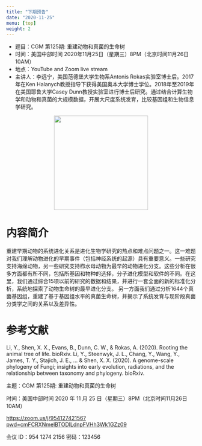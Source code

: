 ```yaml
---
title: "下期预告"
date: "2020-11-25"
menu: [top]
weight: 2
---
```


- 题目：CGM 第125期: 重建动物和真菌的生命树
- 时间：美国中部时间 2020年11月25日（星期三）8PM（北京时间11月26日 10AM）
- 地点：YouTube and Zoom live stream
- 主讲人：李远宁，美国范德堡大学生物系Antonis Rokas实验室博士后。2017年在Ken Halanych教授指导下获得美国奥本大学博士学位。2018年至2019年在美国耶鲁大学Casey Dunn教授实验室进行博士后研究。通过结合计算生物学和动物和真菌的大规模数据，开展大尺度系统发育，比较基因组和生物信息学研究。


<div align="center">
<img src="https://ibb.co/rFWbKFK" height=250>
</div>

# 内容简介

重建早期动物的系统进化关系是进化生物学研究的热点和难点问题之一。这一难题对我们理解动物进化的早期事件（包括神经系统的起源）具有重要意义。一些研究支持海绵动物，另一些研究支持栉水母动物为最早的动物进化分支。这些分析在很多方面都有所不同，包括所基因和物种的选择，分子进化模型和软件的不同。在这里，我们通过综合15项以前的研究的数据和结果，并进行一套全面的新的标准化分析，系统地探索了动物生命树的最早进化分支。
另一方面我们通过分析1644个真菌基因组，重建了基于基因组水平的真菌生命树，并揭示了系统发育与现阶段真菌分类学之间的关系以及差异性。


# 参考文献

Li, Y., Shen, X. X., Evans, B., Dunn, C. W., & Rokas, A. (2020). Rooting the animal tree of life. bioRxiv.
Li, Y., Steenwyk, J. L., Chang, Y., Wang, Y., James, T. Y., Stajich, J. E., ... & Shen, X. X. (2020). A genome-scale phylogeny of Fungi; insights into early evolution, radiations, and the relationship between taxonomy and phylogeny. bioRxiv.





主题：CGM 第125期: 重建动物和真菌的生命树

时间：美国中部时间 2020 年 11 月 25 日（星期三）8PM（北京时间11月26日 10AM）

https://zoom.us/j/95412742156?pwd=cmFCRXNmelBTODlLdnpFVHh3Wk1GZz09


会议 ID：954 1274 2156
密码：123456

